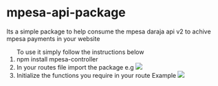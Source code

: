 # mpesa-api-package

<p>
Its a simple package to help consume the mpesa daraja api v2 to achive mpesa payments in your website
</p>



<ol>
To use it simply follow the instructions below
<li>
npm install mpesa-controller
</li>
<li>
In your routes file import the package e.g <em>
<img src="https://user-images.githubusercontent.com/43230510/168447483-73598460-bbce-4418-8e5a-5f764dc16c21.png"/>

  </em>
</li>
<li>
Initialize the functions you require in your route Example <em>
<img src="https://user-images.githubusercontent.com/43230510/168447482-131e7b83-2e65-42fe-8a86-f3867d63aef3.png" />

  
</em>
</li>
</ol>

